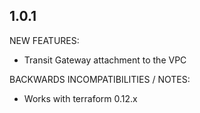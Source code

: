 ## 1.0.1
NEW FEATURES:
* Transit Gateway attachment to the VPC

BACKWARDS INCOMPATIBILITIES / NOTES:
* Works with terraform 0.12.x 